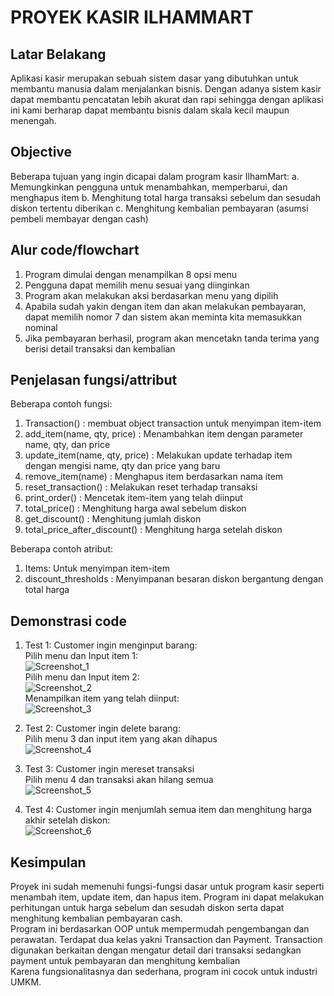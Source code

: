 # PROYEK KASIR ILHAMMART

## Latar Belakang

Aplikasi kasir merupakan sebuah sistem dasar yang dibutuhkan untuk membantu manusia dalam menjalankan bisnis. Dengan adanya sistem kasir dapat membantu pencatatan lebih akurat dan rapi sehingga dengan aplikasi ini kami berharap dapat membantu bisnis dalam skala kecil maupun menengah.

## Objective

Beberapa tujuan yang ingin dicapai dalam program kasir IlhamMart:
a. Memungkinkan pengguna untuk menambahkan, memperbarui, dan menghapus item
b. Menghitung total harga transaksi sebelum dan sesudah diskon tertentu diberikan
c. Menghitung kembalian pembayaran (asumsi pembeli membayar dengan cash)

## Alur code/flowchart

1. Program dimulai dengan menampilkan 8 opsi menu
2. Pengguna dapat memilih menu sesuai yang diinginkan
3. Program akan melakukan aksi berdasarkan menu yang dipilih
4. Apabila sudah yakin dengan item dan akan melakukan pembayaran, dapat memilih nomor 7 dan sistem akan meminta kita memasukkan nominal
5. Jika pembayaran berhasil, program akan mencetakn tanda terima yang berisi detail transaksi dan kembalian

## Penjelasan fungsi/attribut

Beberapa contoh fungsi:
1. Transaction() : membuat object transaction untuk menyimpan item-item
2. add_item(name, qty, price) : Menambahkan item dengan parameter name, qty, dan price
3. update_item(name, qty, price) : Melakukan update terhadap item dengan mengisi name, qty dan price yang baru
4. remove_item(name) : Menghapus item berdasarkan nama item
5. reset_transaction() : Melakukan reset terhadap transaksi
6. print_order() : Mencetak item-item yang telah diinput
7. total_price() : Menghitung harga awal sebelum diskon
8. get_discount() : Menghitung jumlah diskon
9. total_price_after_discount() : Menghitung harga setelah diskon

Beberapa contoh atribut:
1. Items: Untuk menyimpan item-item
2. discount_thresholds : Menyimpanan besaran diskon bergantung dengan total harga


## Demonstrasi code

1. Test 1:
   Customer ingin menginput barang: <br />
   Pilih menu dan Input item 1: <br />
   ![Screenshot_1](https://user-images.githubusercontent.com/132833682/236685643-2d8d95ce-0a6f-4135-9ddf-74460e0cc35d.jpg) <br />
    Pilih menu dan Input item 2: <br />
    ![Screenshot_2](https://user-images.githubusercontent.com/132833682/236685656-ef215ac0-4b2f-456a-8dc8-0088d2790f8c.jpg) <br />
    Menampilkan item yang telah diinput: <br />
    ![Screenshot_3](https://user-images.githubusercontent.com/132833682/236686047-f1bf2e19-f7fb-4712-894a-33fb6fae0b17.jpg) <br />

2. Test 2:
   Customer ingin delete barang: <br />
   Pilih menu 3 dan input item yang akan dihapus <br />
   ![Screenshot_4](https://user-images.githubusercontent.com/132833682/236686082-273dd0db-4d84-4300-939b-46561f389aab.jpg) <br />

3. Test 3:
   Customer ingin mereset transaksi <br />
   Pilih menu 4 dan transaksi akan hilang semua <br />
   ![Screenshot_5](https://user-images.githubusercontent.com/132833682/236686140-a06f96cc-51b2-44b7-9cab-91ad4359a944.jpg) <br />

4. Test 4:
    Customer ingin menjumlah semua item dan menghitung harga akhir setelah diskon: <br />
    ![Screenshot_6](https://user-images.githubusercontent.com/132833682/236686158-3ca68d40-4b80-4f0c-bfa3-3557b61e1486.jpg) <br />
    
## Kesimpulan
Proyek ini sudah memenuhi fungsi-fungsi dasar untuk program kasir seperti menambah item, update item, dan hapus item. Program ini dapat melakukan perhitungan untuk harga sebelum dan sesudah diskon serta dapat menghitung kembalian pembayaran cash. <br />
Program ini berdasarkan OOP untuk mempermudah pengembangan dan perawatan. Terdapat dua kelas yakni Transaction dan Payment. Transaction digunakan berkaitan dengan mengatur detail dari transaksi sedangkan payment untuk pembayaran dan menghitung kembalian <br />
Karena fungsionalitasnya dan sederhana, program ini cocok untuk industri UMKM.
